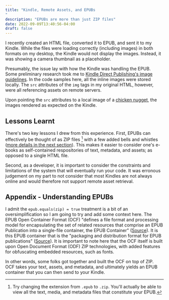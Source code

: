 ```yaml
---
title: "Kindle, Remote Assets, and EPUBs
"
description: "EPUBs are more than just ZIP files"
date: 2022-09-09T13:40:56-04:00
draft: false
---
```



I recently created an HTML file, converted it to EPUB, and sent it to my Kindle. While the files were loading correctly (including images) in both formats on my desktop, the Kindle would not display the images. Instead, it was showing a camera thumbnail as a placeholder. 

Presumably, the issue lay with how the Kindle was handling the EPUB. Some preliminary research took me to [Kindle Direct Publishing's image guidelines](https://kdp.amazon.com/en_US/help/topic/G75V4YX5X8GRGXWV). In the code samples here, all the inline images were stored locally. The `src` attributes of the `img` tags in my original HTML, however, were all referencing assets on remote servers. 

Upon pointing the `src` attributes to a local image of a [chicken nugget](https://i.etsystatic.com/18862914/r/il/9ddd2d/3355087118/il_fullxfull.3355087118_rgbz.jpg), the images rendered as expected on the Kindle. 

## Lessons Learnt ##

There's two key lessons I drew from this experience. First, EPUBs can effectively be thought of as ZIP files [^1] with a few added bells and whistles ([more details in the next section](#appendix---understanding-epubs)). This makes it easier to consider one's e-books as self-contained respositories of text, metadata, and assets; as opposed to a single HTML file. 

Second, as a developer, it is important to consider the constraints and limitations of the system that will eventually run your code. It was erronous judgement on my part to not consider that most Kindles are not always online and would therefore not support remote asset retrieval.   

## Appendix - Understanding EPUBs ##

I admit the `epub.equals(zip) = true` treatment is a bit of an oversimplification so I am going to try and add some context here. The EPUB Open Container Format (OCF) "defines a file format and processing model for encapsulating the set of related resources that comprise an EPUB Publication into a single-file container, the EPUB Container" ([Source](https://www.w3.org/publishing/epub3/epub-ocf.html)). It is this EPUB container that is the "packaging and distribution format for EPUB publications" ([Source](https://www.w3.org/publishing/epub3/epub-spec.html#dfn-epub-container)). It is important to note here that the OCF itself is built upon Open Document Format (ODF) ZIP technologies, with added features for obfuscating embedded resources, such as fonts. 

In other words, some folks got together and built the OCF on top of ZIP. OCF takes your text, assets, and metadata, and ultimately yields an EPUB container that you can then send to your Kindle.

[^1]: Try changing the extension from `.epub` to `.zip`. You'll actually be able to view all the text, media, and metadata files that constitute your EPUB.
